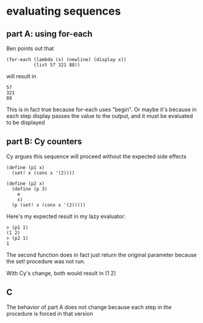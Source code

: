 # evaluating sequences

## part A: using for-each

Ben points out that
```
(for-each (lambda (x) (newline) (display x))
          (list 57 321 88))
```

will result in
```
57
321
88
```

This is in fact true because for-each uses "begin". Or maybe it's because
in each step display passes the value to the output, and it must be
evaluated to be displayed

## part B: Cy counters

Cy argues this sequence will proceed without the expected side effects

```
(define (p1 x) 
  (set! x (cons x '(2))))

(define (p2 x)
  (define (p 3)
    e
    x)
  (p (set! x (cons x '(2)))))

```

Here's my expected result in my lazy evaluator:

```
> (p1 1)
(1 2)
> (p2 1)
1
```

The second function does in fact just return the original parameter
because the set! procedure was not run. 

With Cy's change, both would result in (1 2)

## C

The behavior of part A does not change because each step in the procedure
is forced in that version
